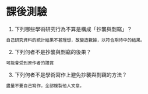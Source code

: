 # 課後測驗

1. 下列哪些學術研究行為不算是構成「抄襲與剽竊」？
```bash
自己研究資料的統計結果不甚理想，故變造數據，以符合期待中的結果。
```

2. 下列何者不是抄襲與剽竊的後果？
```bash
可能會受到原作者的讚賞
```

3. 下列何者不是學術寫作上避免抄襲與剽竊的方法？
```bash
盡量不要自己寫作，全部複製他人文章。
```
